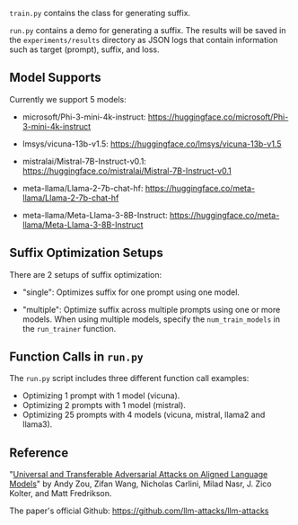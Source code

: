 <code>train.py</code> contains the class for generating suffix.

<code>run.py</code> contains a demo for generating a suffix. The results will be saved in the <code>experiments/results</code> directory as JSON logs that contain information such as target (prompt), suffix, and loss.

## Model Supports

Currently we support 5 models:
- microsoft/Phi-3-mini-4k-instruct: https://huggingface.co/microsoft/Phi-3-mini-4k-instruct

- lmsys/vicuna-13b-v1.5: https://huggingface.co/lmsys/vicuna-13b-v1.5

- mistralai/Mistral-7B-Instruct-v0.1: https://huggingface.co/mistralai/Mistral-7B-Instruct-v0.1

- meta-llama/Llama-2-7b-chat-hf: https://huggingface.co/meta-llama/Llama-2-7b-chat-hf

- meta-llama/Meta-Llama-3-8B-Instruct: https://huggingface.co/meta-llama/Meta-Llama-3-8B-Instruct



## Suffix Optimization Setups
There are 2 setups of suffix optimization:

 - "single": Optimizes suffix for one prompt using one model.

 - "multiple": Optimize suffix across multiple prompts using one or more models. When using multiple models, specify the <code>num_train_models</code> in the <code>run_trainer</code> function.

## Function Calls in <code>run.py</code>

The <code>run.py</code> script includes three different function call examples:

- Optimizing 1 prompt with 1 model (vicuna).
- Optimizing 2 prompts with 1 model (mistral).
- Optimizing 25 prompts with 4 models (vicuna, mistral, llama2 and llama3).

## Reference
"[Universal and Transferable Adversarial Attacks on Aligned Language Models](https://arxiv.org/abs/2307.15043)" by Andy Zou, Zifan Wang, Nicholas Carlini, Milad Nasr, J. Zico Kolter, and Matt Fredrikson.

The paper's official Github: https://github.com/llm-attacks/llm-attacks
